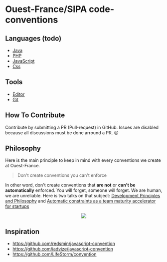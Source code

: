 # Ouest-France/SIPA code-conventions

## Languages (todo)

- [Java](/java)
- [PHP](/php)
- [JavaScript](/javascript)
- [Css](/css)

## Tools

- [Editor](/editor)
- [Git](/git)


## How To Contribute

Contribute by submitting a PR (Pull-request) in GitHub.
Issues are disabled because all discussions must be done arround a PR. 😉

## Philosophy

Here is the main principle to keep in mind with every conventions we create at Ouest-France.

> Don't create conventions you can't enforce

In other word, don't create conventions that **are not** or **can't be** **automatically** enforced. You will forget, someone will forget. We are human, we are unreliable. Here is two talks on that subject: [Development Principles and Philosophy](https://www.slideshare.net/FGRibreau/development-principles-philosophy) and [Automatic constraints as a team maturity accelerator for startups](http://fr.slideshare.net/FGRibreau/automatic-constraints-as-a-team-maturity-accelerator-for-startups)

<p align="center"><a href="http://fr.slideshare.net/FGRibreau/automatic-constraints-as-a-team-maturity-accelerator-for-startups"><img src="https://cloud.githubusercontent.com/assets/138050/13495378/9a8e69aa-e14a-11e5-8970-52e004f5d22c.jpg"></a></p>

## Inspiration

- https://github.com/redsmin/javascript-convention
- https://github.com/iadvize/javascript-convention
- https://github.com/LifeStorm/convention
